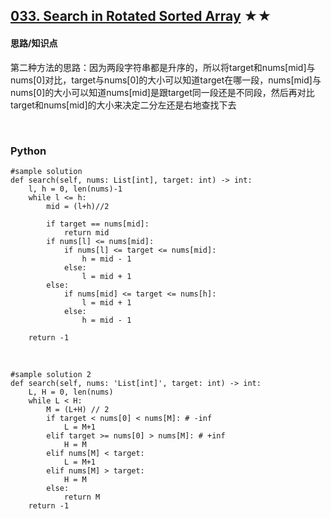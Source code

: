 ## [033. Search in Rotated Sorted Array][1] ★★
[1]: https://leetcode.com/problems/search-in-rotated-sorted-array/

    
#### 思路/知识点
第二种方法的思路：因为两段字符串都是升序的，所以将target和nums[mid]与nums[0]对比，target与nums[0]的大小可以知道target在哪一段，nums[mid]与nums[0]的大小可以知道nums[mid]是跟target同一段还是不同段，然后再对比target和nums[mid]的大小来决定二分左还是右地查找下去


  <br />  
  
### Python
    #sample solution
    def search(self, nums: List[int], target: int) -> int:
        l, h = 0, len(nums)-1
        while l <= h:
            mid = (l+h)//2
            
            if target == nums[mid]:
                return mid
            if nums[l] <= nums[mid]:
                if nums[l] <= target <= nums[mid]:
                    h = mid - 1
                else:
                    l = mid + 1
            else:
                if nums[mid] <= target <= nums[h]:
                    l = mid + 1
                else:
                    h = mid - 1
            
        return -1
        

  <br /> 

    #sample solution 2
    def search(self, nums: 'List[int]', target: int) -> int:
        L, H = 0, len(nums)
        while L < H:
            M = (L+H) // 2
            if target < nums[0] < nums[M]: # -inf
                L = M+1
            elif target >= nums[0] > nums[M]: # +inf
                H = M
            elif nums[M] < target:
                L = M+1
            elif nums[M] > target:
                H = M
            else:
                return M
        return -1

  <br /> 

  
